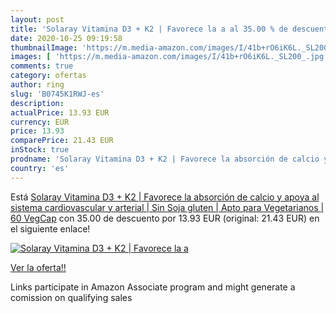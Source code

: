 ```yaml
---
layout: post
title: 'Solaray Vitamina D3 + K2 | Favorece la a al 35.00 % de descuento'
date: 2020-10-25 09:19:58
thumbnailImage: 'https://m.media-amazon.com/images/I/41b+rO6iK6L._SL200_.jpg'
images: [ 'https://m.media-amazon.com/images/I/41b+rO6iK6L._SL200_.jpg' ]
comments: true
category: ofertas
author: ring
slug: 'B0745K1RWJ-es'
description:
actualPrice: 13.93 EUR
currency: EUR
price: 13.93
comparePrice: 21.43 EUR
inStock: true
prodname: 'Solaray Vitamina D3 + K2 | Favorece la absorción de calcio y apoya al sistema cardiovascular y arterial | Sin Soja  gluten | Apto para Vegetarianos | 60 VegCap'
country: 'es'
---
```


Está [Solaray Vitamina D3 + K2 | Favorece la absorción de calcio y apoya al sistema cardiovascular y arterial | Sin Soja  gluten | Apto para Vegetarianos | 60 VegCap](https://www.amazon.es/dp/B0745K1RWJ/?tag=tolees-21) con 35.00 de descuento por 13.93 EUR (original: 21.43 EUR) en el siguiente enlace!

[![Solaray Vitamina D3 + K2 | Favorece la a](https://m.media-amazon.com/images/I/41b+rO6iK6L._SL200_.jpg)](https://www.amazon.es/dp/B0745K1RWJ/?tag=tolees-21)

[Ver la oferta!!](https://www.amazon.es/dp/B0745K1RWJ/?tag=tolees-21)

Links participate in Amazon Associate program and might generate a comission on qualifying sales


